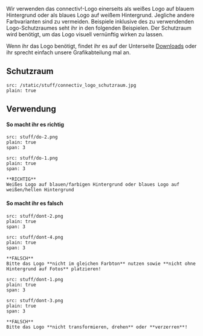 Wir verwenden das connectiv!-Logo einerseits als weißes Logo auf blauem Hintergrund oder als blaues Logo auf weißem Hintergrund. Jegliche andere Farbvarianten sind zu vermeiden. Beispiele inklusive des zu verwendenden Logo-Schutzraumes seht ihr in den folgenden Beispielen. 
Der Schutzraum wird benötigt, um das Logo visuell vernünftig wirken zu lassen.

Wenn ihr das Logo benötigt, findet ihr es auf der Unterseite [Downloads](/download)
oder ihr sprecht einfach unsere Grafikabteilung mal an. 

## Schutzraum

```image
src: /static/stuff/connectiv_logo_schutzraum.jpg
plain: true
```

## Verwendung

#### So macht ihr es richtig

```image
src: stuff/do-2.png
plain: true
span: 3
```

```image
src: stuff/do-1.png
plain: true
span: 3
```

```hint|directive
**RICHTIG**
Weißes Logo auf blauen/farbigen Hintergrund oder blaues Logo auf weißen/hellen Hintergrund
```

#### So macht ihr es falsch

```image
src: stuff/dont-2.png
plain: true
span: 3
```

```image
src: stuff/dont-4.png
plain: true
span: 3
```

```hint|warning
**FALSCH**
Bitte das Logo **nicht im gleichen Farbton** nutzen sowie **nicht ohne Hintergrund auf Fotos** platzieren!
```

```image
src: stuff/dont-1.png
plain: true
span: 3
```

```image
src: stuff/dont-3.png
plain: true
span: 3
```

```hint|warning
**FALSCH**
Bitte das Logo **nicht transformieren, drehen** oder **verzerren**!
```